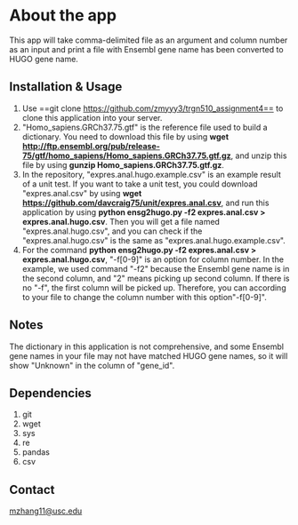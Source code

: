 About the app
======
This app will take comma-delimited file as an argument and column number as an input and print a file with Ensembl gene name has been converted to HUGO gene name.

Installation & Usage
-------
1.  Use ==git clone https://github.com/zmyyy3/trgn510_assignment4== to clone this application into your server.
2.  "Homo_sapiens.GRCh37.75.gtf" is the reference file used to build a dictionary. You need to download this file by using **wget http://ftp.ensembl.org/pub/release-75/gtf/homo_sapiens/Homo_sapiens.GRCh37.75.gtf.gz**, and unzip this file by using **gunzip Homo_sapiens.GRCh37.75.gtf.gz**.
3.  In the repository, "expres.anal.hugo.example.csv" is an example result of a unit test. If you want to take a unit test, you could download "expres.anal.csv" by using **wget https://github.com/davcraig75/unit/expres.anal.csv**, and run this application by using **python ensg2hugo.py -f2 expres.anal.csv > expres.anal.hugo.csv**. Then you will get a file named "expres.anal.hugo.csv", and you can check if the "expres.anal.hugo.csv" is the same as "expres.anal.hugo.example.csv".
4.  For the command **python ensg2hugo.py -f2 expres.anal.csv > expres.anal.hugo.csv**, "-f[0-9]" is an option for column number. In the example, we used command "-f2" because the Ensembl gene name is in the second column, and "2" means picking up second column. If there is no "-f", the first column will be picked up. Therefore, you can according to your file to change the column number with this option"-f[0-9]".

Notes
----------
The dictionary in this application is not comprehensive, and some Ensembl gene names in your file may not have matched HUGO gene names, so it will show "Unknown" in the column of "gene_id".

Dependencies
----------
1.  git
2.  wget
3.  sys
4.  re
5.  pandas
6.  csv

Contact
--------
mzhang11@usc.edu
